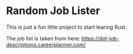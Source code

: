 # Random Job Lister

This is just a fun little project to start learing Rust. 

The job list is taken from here: https://dot-job-descriptions.careerplanner.com/